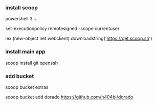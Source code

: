 ### install scoop 

powershell 3 +

set-executionpolicy remotesigned -scope currentuser

iex (new-object net.webclient).downloadstring('https://get.scoop.sh')

### install main app

scoop install git openssh

### add bucket

scoop bucket extras

scoop bucket add dorado https://github.com/h404bi/dorado

